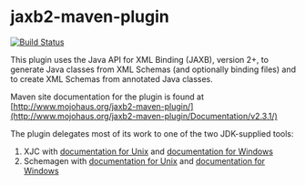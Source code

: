 # jaxb2-maven-plugin

[![Build Status](https://travis-ci.org/mojohaus/jaxb2-maven-plugin.svg?branch=master)](https://travis-ci.org/mojohaus/jaxb2-maven-plugin)

This plugin uses the Java API for XML Binding (JAXB), version 2+, to generate Java classes from XML 
Schemas (and optionally binding files) and to create XML Schemas from annotated Java classes.
 
Maven site documentation for the plugin is found at
[http://www.mojohaus.org/jaxb2-maven-plugin/](http://www.mojohaus.org/jaxb2-maven-plugin/Documentation/v2.3.1/)
 
The plugin delegates most of its work to one of the two JDK-supplied tools: 

1. XJC with [documentation for Unix](https://docs.oracle.com/javase/8/docs/technotes/tools/unix/xjc.html) 
   and [documentation for Windows](https://docs.oracle.com/javase/8/docs/technotes/tools/windows/xjc.html)
2. Schemagen with [documentation for Unix](https://docs.oracle.com/javase/8/docs/technotes/tools/unix/schemagen.html) 
   and [documentation for Windows](https://docs.oracle.com/javase/8/docs/technotes/tools/windows/schemagen.html)
